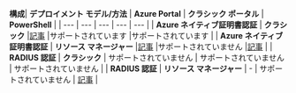**構成**| **デプロイメント モデル/方法** | 
            **Azure Portal** | **クラシック ポータル** | **PowerShell** |
| --- | --- | --- | --- | --- |
| **Azure ネイティブ証明書認証** | **クラシック** |[記事](../articles/vpn-gateway/vpn-gateway-howto-point-to-site-classic-azure-portal.md) |サポートされています |サポートされています |
| **Azure ネイティブ証明書認証** | **リソース マネージャー** |[記事](../articles/vpn-gateway/vpn-gateway-howto-point-to-site-resource-manager-portal.md) |サポートされていません |[記事](../articles/vpn-gateway/vpn-gateway-howto-point-to-site-rm-ps.md) |
| **RADIUS 認証** | **クラシック** | サポートされていません | サポートされていません | サポートされていません |
| **RADIUS 認証** | **リソース マネージャー** | - | サポートされていません | [記事](point-to-site-how-to-radius-ps.md) |
